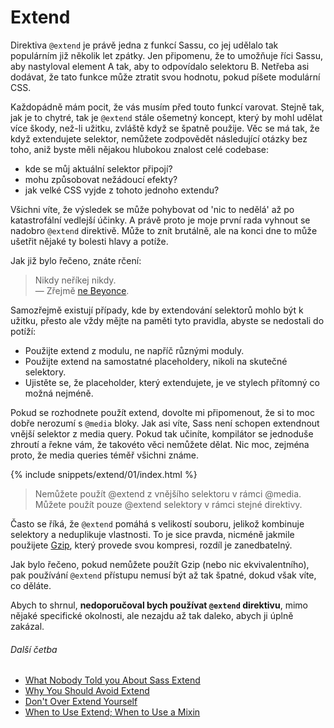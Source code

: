
# Extend

Direktiva `@extend` je právě jedna z funkcí Sassu, co jej udělalo tak populárním již několik let zpátky. Jen připomenu, že to umožňuje říci Sassu, aby nastyloval element A tak, aby to odpovídalo selektoru B. Netřeba asi dodávat, že tato funkce může ztratit svou hodnotu, pokud píšete modulární CSS.

Každopádně mám pocit, že vás musím před touto funkcí varovat. Stejně tak, jak je to chytré, tak je `@extend` stále ošemetný koncept, který by mohl udělat více škody, než-li užitku, zvláště když se špatně použije. Věc se má tak, že když extendujete selektor, nemůžete zodpovědět následující otázky bez toho, aniž byste měli nějakou hlubokou znalost celé codebase:

* kde se můj aktuální selektor připojí?
* mohu způsobovat nežádoucí efekty?
* jak velké CSS vyjde z tohoto jednoho extendu?

Všichni víte, že výsledek se může pohybovat od 'nic to nedělá' až po katastrofální vedlejší účinky. A právě proto je moje první rada vyhnout se nadobro `@extend` direktivě. Může to znít brutálně, ale na konci dne to může ušetřit nějaké ty bolesti hlavy a potíže. 

Jak již bylo řečeno, znáte rčení:

> Nikdy neříkej nikdy.<br>
> &mdash; Zřejmě [ne Beyonce](https://github.com/HugoGiraudel/sass-guidelines/issues/31#issuecomment-69112419).

Samozřejmě existují případy, kde by extendování selektorů mohlo být k užitku, přesto ale vždy mějte na paměti tyto pravidla, abyste se nedostali do potíží:

* Použijte extend z modulu, ne napříč různými moduly.
* Použijte extend na samostatné placeholdery, nikoli na skutečné selektory.
* Ujistěte se, že placeholder, který extendujete, je ve stylech přítomný co možná nejméně.

Pokud se rozhodnete použít extend, dovolte mi připomenout, že si to moc dobře nerozumí s `@media` bloky. Jak asi víte, Sass není schopen extendnout vnější selektor z media query. Pokud tak učiníte, kompilátor se jednoduše zhroutí a řekne vám, že takovéto věci nemůžete dělat. Nic moc, zejména proto, že media queries téměř všichni známe.

{% include snippets/extend/01/index.html %}

> Nemůžete použít @extend z vnějšího selektoru v rámci @media.<br>
> Můžete použít pouze @extend selektory v rámci stejné direktivy.

<div class="note">
  <p>Často se říká, že <code>@extend</code> pomáhá s velikostí souboru, jelikož kombinuje selektory a neduplikuje vlastnosti. To je sice pravda, nicméně jakmile použijete <a href="http://en.wikipedia.org/wiki/Gzip">Gzip</a>, který provede svou kompresi, rozdíl je zanedbatelný.</p>
  <p>Jak bylo řečeno, pokud nemůžete použít Gzip (nebo nic ekvivalentního), pak používání <code>@extend</code> přístupu nemusí být až tak špatné, dokud však víte, co děláte.</p>
</div>

Abych to shrnul, **nedoporučoval bych používat `@extend` direktivu**, mimo nějaké specifické okolnosti, ale nezajdu až tak daleko, abych ji úplně zakázal.

###### Další četba

* [What Nobody Told you About Sass Extend](http://www.sitepoint.com/sass-extend-nobody-told-you/)
* [Why You Should Avoid Extend](http://www.sitepoint.com/avoid-sass-extend/)
* [Don't Over Extend Yourself](http://pressupinc.com/blog/2014/11/dont-overextend-yourself-in-sass/)
* [When to Use Extend; When to Use a Mixin](http://csswizardry.com/2014/11/when-to-use-extend-when-to-use-a-mixin/)
